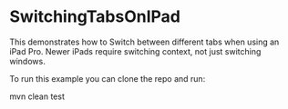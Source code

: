 # SwitchingTabsOnIPad

This demonstrates how to Switch between different tabs when using an iPad Pro.  Newer iPads require switching context, not just switching windows.

To run this example you can clone the repo and run:

  mvn clean test
